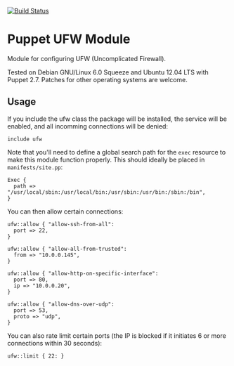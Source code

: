 [![Build Status](https://secure.travis-ci.org/attachmentgenie/puppet-module-ufw.png)](http://travis-ci.org/attachmentgenie/puppet-module-ufw)

Puppet UFW Module
=================

Module for configuring UFW (Uncomplicated Firewall).

Tested on Debian GNU/Linux 6.0 Squeeze and Ubuntu 12.04 LTS with Puppet 2.7.
Patches for other operating systems are welcome.

Usage
-----

If you include the ufw class the package will be installed, the service
will be enabled, and all incomming connections will be denied:

    include ufw

Note that you'll need to define a global search path for the `exec`
resource to make this module function properly. This should ideally be
placed in `manifests/site.pp`:

    Exec {
      path => "/usr/local/sbin:/usr/local/bin:/usr/sbin:/usr/bin:/sbin:/bin",
    }

You can then allow certain connections:

    ufw::allow { "allow-ssh-from-all":
      port => 22,
    }

    ufw::allow { "allow-all-from-trusted":
      from => "10.0.0.145",
    }

    ufw::allow { "allow-http-on-specific-interface":
      port => 80,
      ip => "10.0.0.20",
    }

    ufw::allow { "allow-dns-over-udp":
      port => 53,
      proto => "udp",
    }

You can also rate limit certain ports (the IP is blocked if it initiates
6 or more connections within 30 seconds):

    ufw::limit { 22: }
